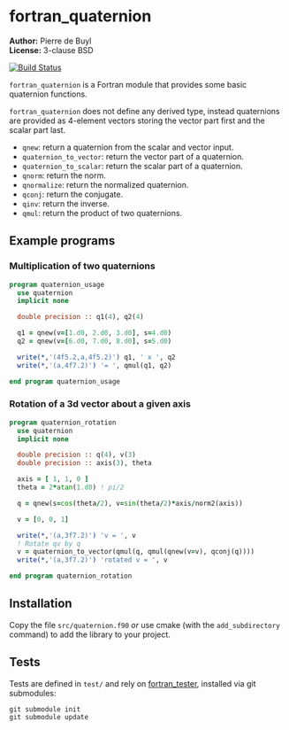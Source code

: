 # fortran_quaternion

**Author:** Pierre de Buyl  
**License:** 3-clause BSD

[![Build Status](https://travis-ci.org/pdebuyl/fortran_quaternion.svg?branch=master)](https://travis-ci.org/pdebuyl/fortran_quaternion)

`fortran_quaternion` is a Fortran module that provides some basic quaternion functions.

`fortran_quaternion` does not define any derived type, instead quaternions are provided as
4-element vectors storing the vector part first and the scalar part last.

- `qnew`: return a quaternion from the scalar and vector input.
- `quaternion_to_vector`: return the vector part of a quaternion.
- `quaternion_to_scalar`: return the scalar part of a quaternion.
- `qnorm`: return the norm.
- `qnormalize`: return the normalized quaternion.
- `qconj`: return the conjugate.
- `qinv`: return the inverse.
- `qmul`: return the product of two quaternions.


## Example programs

### Multiplication of two quaternions

~~~.f90
program quaternion_usage
  use quaternion
  implicit none

  double precision :: q1(4), q2(4)

  q1 = qnew(v=[1.d0, 2.d0, 3.d0], s=4.d0)
  q2 = qnew(v=[6.d0, 7.d0, 8.d0], s=5.d0)

  write(*,'(4f5.2,a,4f5.2)') q1, ' x ', q2
  write(*,'(a,4f7.2)') '= ', qmul(q1, q2)

end program quaternion_usage
~~~

### Rotation of a 3d vector about a given axis

~~~.f90
program quaternion_rotation
  use quaternion
  implicit none

  double precision :: q(4), v(3)
  double precision :: axis(3), theta

  axis = [ 1, 1, 0 ]
  theta = 2*atan(1.d0) ! pi/2

  q = qnew(s=cos(theta/2), v=sin(theta/2)*axis/norm2(axis))

  v = [0, 0, 1]

  write(*,'(a,3f7.2)') 'v = ', v
  ! Rotate qv by q
  v = quaternion_to_vector(qmul(q, qmul(qnew(v=v), qconj(q))))
  write(*,'(a,3f7.2)') 'rotated v = ', v

end program quaternion_rotation
~~~

## Installation

Copy the file `src/quaternion.f90` *or* use cmake (with the `add_subdirectory` command) to
add the library to your project.

## Tests

Tests are defined in `test/` and rely on
[fortran_tester](https://github.com/pdebuyl/fortran_tester), installed via git submodules:

    git submodule init
    git submodule update
